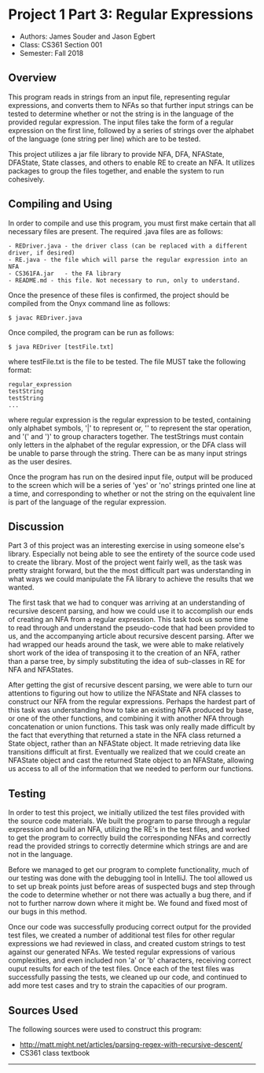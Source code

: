 # Project 1 Part 3: Regular Expressions

* Authors: James Souder and Jason Egbert
* Class: CS361 Section 001
* Semester: Fall 2018

## Overview
This program reads in strings from an input file, representing regular expressions, and converts them to NFAs so that further input strings can be tested to determine whether or not the string is in the language of the provided regular expression. The input files take the form of a regular expression on the first line, followed by a series of strings over the alphabet of the language (one string per line) which are to be tested.

This project utilizes a jar file library to provide NFA, DFA, NFAState, DFAState, State classes, and others to enable RE to create an NFA. It utilizes packages to group the files together, and enable the system to run cohesively.

## Compiling and Using
In order to compile and use this program, you must first make certain that all necessary files are present. The required .java files are as follows:
	
	- REDriver.java - the driver class (can be replaced with a different driver, if desired)
	- RE.java - the file which will parse the regular expression into an NFA
	- CS361FA.jar	- the FA library
	- README.md - this file. Not necessary to run, only to understand.

Once the presence of these files is confirmed, the project should be compiled from the Onyx command line as follows:
```
$ javac REDriver.java
```
Once compiled, the program can be run as follows:
```
$ java REDriver [testFile.txt]
```
where testFile.txt is the file to be tested. The file MUST take the following format:
```
regular_expression
testString
testString
...
```
where regular expression is the regular expression to be tested, containing only alphabet symbols, '|' to represent or, '' to represent the star operation, and '(' and ')' to group characters together.
The testStrings must contain only letters in the alphabet of the regular expression, or the DFA class will be unable to parse through the string. There can be as many input strings as the user desires.

Once the program has run on the desired input file, output will be produced to the screen which will be a series of 'yes' or 'no' strings printed one line at a time, and corresponding to whether or not the string on the equivalent line is part of the language of the regular expression.

## Discussion
Part 3 of this project was an interesting exercise in using someone else's library. Especially not being able to see the entirety of the source code used to create the library. Most of the project went fairly well, as the task was pretty straight forward, but the the most difficult part was understanding in what ways we could manipulate the FA library to achieve the results that we wanted. 

The first task that we had to conquer was arriving at an understanding of recursive descent parsing, and how we could use it to accomplish our ends of creating an NFA from a regular expression. This task took us some time to read through and understand the pseudo-code that had been provided to us, and the accompanying article about recursive descent parsing. After we had wrapped our heads around the task, we were able to make relatively short work of the idea of transposing it to the creation of an NFA, rather than a parse tree, by simply substituting the idea of sub-classes in RE for NFA and NFAStates.

After getting the gist of recursive descent parsing, we were able to turn our attentions to figuring out how to utilize the NFAState and NFA classes to construct our NFA from the regular expressions. Perhaps the hardest part of this task was understanding how to take an existing NFA produced by base, or one of the other functions, and combining it with another NFA through concatenation or union functions. This task was only really made difficult by the fact that everything that returned a state in the NFA class returned a State object, rather than an NFAState object. It made retrieving data like transitions difficult at first. Eventually we realized that we could create an NFAState object and cast the returned State object to an NFAState, allowing us access to all of the information that we needed to perform our functions. 

## Testing
In order to test this project, we initially utilized the test files provided with the source code materials. We built the program to parse through a regular expression and build an NFA, utilizing the RE's in the test files, and worked to get the program to correctly build the corresponding NFAs and correctly read the provided strings to correctly determine which strings are and are not in the language.

Before we managed to get our program to complete functionality, much of our testing was done with the debugging tool in IntelliJ. The tool allowed us to set up break points just before areas of suspected bugs and step through the code to determine whether or not there was actually a bug there, and if not to further narrow down where it might be. We found and fixed most of our bugs in this method.

Once our code was successfully producing correct output for the provided test files, we created a number of additional test files for other regular expressions we had reviewed in class, and created custom strings to test against our generated NFAs. We tested regular expressions of various complexities, and even included non 'a' or 'b' characters, receiving correct ouput results for each of the test files. Once each of the test files was successfully passing the tests, we cleaned up our code, and continued to add more test cases and try to strain the capacities of our program. 

## Sources Used
The following sources were used to construct this program:
- http://matt.might.net/articles/parsing-regex-with-recursive-descent/
- CS361 class textbook
----------

